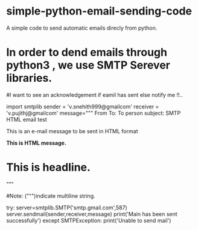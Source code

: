 # simple-python-email-sending-code
A simple code to send automatic emails direcly from python.

# In order to dend emails through python3 , we use SMTP Serever libraries.
#I want to see an acknowledgement if eamil has sent else notify me !!.. 

import smtplib
sender = 'v.snehith999@gmailcom'
receiver = 'v.pujithj@gmailcom'
message=""" From <email of sender> 
  To: To person <email of receiver>
  subject: SMTP HTML email test
  
This is an e-mail message to be sent in HTML format

<b>This is HTML message.</b>
<h1>This is headline.</h1> """

#Note: (""")indicate multiline string.

try:
 server=smtplib.SMTP('smtp.gmail.com',587)
 server.sendmail(sender,receiver,message)
 print('Main has been sent successfully')
except SMTPException:
 print('Unable to send mail')
 
